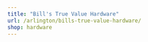 ```yaml
---
title: "Bill's True Value Hardware"
url: /arlington/bills-true-value-hardware/
shop: hardware
---
```

